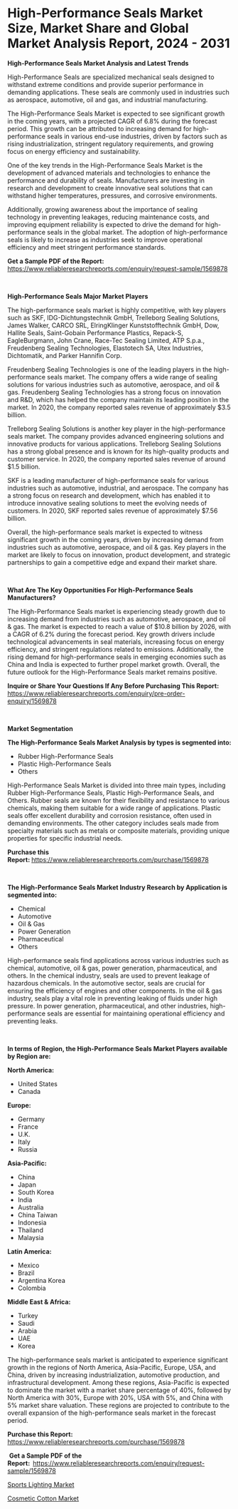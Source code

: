 <p><h1>High-Performance Seals Market Size, Market Share and Global Market Analysis Report, 2024 - 2031</h1></p><p><strong>High-Performance Seals Market Analysis and Latest Trends</strong></p>
<p><p>High-Performance Seals are specialized mechanical seals designed to withstand extreme conditions and provide superior performance in demanding applications. These seals are commonly used in industries such as aerospace, automotive, oil and gas, and industrial manufacturing.</p><p>The High-Performance Seals Market is expected to see significant growth in the coming years, with a projected CAGR of 6.8% during the forecast period. This growth can be attributed to increasing demand for high-performance seals in various end-use industries, driven by factors such as rising industrialization, stringent regulatory requirements, and growing focus on energy efficiency and sustainability.</p><p>One of the key trends in the High-Performance Seals Market is the development of advanced materials and technologies to enhance the performance and durability of seals. Manufacturers are investing in research and development to create innovative seal solutions that can withstand higher temperatures, pressures, and corrosive environments.</p><p>Additionally, growing awareness about the importance of sealing technology in preventing leakages, reducing maintenance costs, and improving equipment reliability is expected to drive the demand for high-performance seals in the global market. The adoption of high-performance seals is likely to increase as industries seek to improve operational efficiency and meet stringent performance standards.</p></p>
<p><strong>Get a Sample PDF of the Report:&nbsp;</strong> <a href="https://www.reliableresearchreports.com/enquiry/request-sample/1569878">https://www.reliableresearchreports.com/enquiry/request-sample/1569878</a></p>
<p>&nbsp;</p>
<p><strong>High-Performance Seals Major Market Players</strong></p>
<p><p>The high-performance seals market is highly competitive, with key players such as SKF, IDG-Dichtungstechnik GmbH, Trelleborg Sealing Solutions, James Walker, CARCO SRL, ElringKlinger Kunststofftechnik GmbH, Dow, Hallite Seals, Saint-Gobain Performance Plastics, Repack-S, EagleBurgmann, John Crane, Race-Tec Sealing Limited, ATP S.p.a., Freudenberg Sealing Technologies, Elastotech SA, Utex Industries, Dichtomatik, and Parker Hannifin Corp.</p><p>Freudenberg Sealing Technologies is one of the leading players in the high-performance seals market. The company offers a wide range of sealing solutions for various industries such as automotive, aerospace, and oil & gas. Freudenberg Sealing Technologies has a strong focus on innovation and R&D, which has helped the company maintain its leading position in the market. In 2020, the company reported sales revenue of approximately $3.5 billion.</p><p>Trelleborg Sealing Solutions is another key player in the high-performance seals market. The company provides advanced engineering solutions and innovative products for various applications. Trelleborg Sealing Solutions has a strong global presence and is known for its high-quality products and customer service. In 2020, the company reported sales revenue of around $1.5 billion.</p><p>SKF is a leading manufacturer of high-performance seals for various industries such as automotive, industrial, and aerospace. The company has a strong focus on research and development, which has enabled it to introduce innovative sealing solutions to meet the evolving needs of customers. In 2020, SKF reported sales revenue of approximately $7.56 billion.</p><p>Overall, the high-performance seals market is expected to witness significant growth in the coming years, driven by increasing demand from industries such as automotive, aerospace, and oil & gas. Key players in the market are likely to focus on innovation, product development, and strategic partnerships to gain a competitive edge and expand their market share.</p></p>
<p>&nbsp;</p>
<p><strong>What Are The Key Opportunities For High-Performance Seals Manufacturers?</strong></p>
<p><p>The High-Performance Seals market is experiencing steady growth due to increasing demand from industries such as automotive, aerospace, and oil & gas. The market is expected to reach a value of $10.8 billion by 2026, with a CAGR of 6.2% during the forecast period. Key growth drivers include technological advancements in seal materials, increasing focus on energy efficiency, and stringent regulations related to emissions. Additionally, the rising demand for high-performance seals in emerging economies such as China and India is expected to further propel market growth. Overall, the future outlook for the High-Performance Seals market remains positive.</p></p>
<p><strong>Inquire or Share Your Questions If Any Before Purchasing This Report:</strong> <a href="https://www.reliableresearchreports.com/enquiry/pre-order-enquiry/1569878">https://www.reliableresearchreports.com/enquiry/pre-order-enquiry/1569878</a></p>
<p>&nbsp;</p>
<p><strong>Market Segmentation</strong></p>
<p><strong>The High-Performance Seals Market Analysis by types is segmented into:</strong></p>
<p><ul><li>Rubber High-Performance Seals</li><li>Plastic High-Performance Seals</li><li>Others</li></ul></p>
<p><p>High-Performance Seals Market is divided into three main types, including Rubber High-Performance Seals, Plastic High-Performance Seals, and Others. Rubber seals are known for their flexibility and resistance to various chemicals, making them suitable for a wide range of applications. Plastic seals offer excellent durability and corrosion resistance, often used in demanding environments. The other category includes seals made from specialty materials such as metals or composite materials, providing unique properties for specific industrial needs.</p></p>
<p><strong>Purchase this Report:&nbsp;</strong><a href="https://www.reliableresearchreports.com/purchase/1569878">https://www.reliableresearchreports.com/purchase/1569878</a></p>
<p>&nbsp;</p>
<p><strong>The High-Performance Seals Market Industry Research by Application is segmented into:</strong></p>
<p><ul><li>Chemical</li><li>Automotive</li><li>Oil & Gas</li><li>Power Generation</li><li>Pharmaceutical</li><li>Others</li></ul></p>
<p><p>High-performance seals find applications across various industries such as chemical, automotive, oil & gas, power generation, pharmaceutical, and others. In the chemical industry, seals are used to prevent leakage of hazardous chemicals. In the automotive sector, seals are crucial for ensuring the efficiency of engines and other components. In the oil & gas industry, seals play a vital role in preventing leaking of fluids under high pressure. In power generation, pharmaceutical, and other industries, high-performance seals are essential for maintaining operational efficiency and preventing leaks.</p></p>
<p>&nbsp;</p>
<p><strong>In terms of Region, the High-Performance Seals Market Players available by Region are:</strong></p>
<p>
    <p> <strong> North America: </strong>
        <ul>
            <li>United States</li>
            <li>Canada</li>
        </ul>
        </p> 
    <p> <strong> Europe: </strong>
        <ul>
            <li>Germany</li>
            <li>France</li>
            <li>U.K.</li>
            <li>Italy</li>
            <li>Russia</li>
        </ul>
        </p> 
    <p> <strong> Asia-Pacific: </strong>
        <ul>
            <li>China</li>
            <li>Japan</li>
            <li>South Korea</li>
            <li>India</li>
            <li>Australia</li>
            <li>China Taiwan</li>
            <li>Indonesia</li>
            <li>Thailand</li>
            <li>Malaysia</li>
        </ul>
        </p> 
    <p> <strong> Latin America: </strong>
        <ul>
            <li>Mexico</li>
            <li>Brazil</li>
            <li>Argentina Korea</li>
            <li>Colombia</li>
        </ul>
        </p> 
    <p> <strong> Middle East & Africa: </strong>
        <ul>
            <li>Turkey</li>
            <li>Saudi</li>
            <li>Arabia</li>
            <li>UAE</li>
            <li>Korea</li>
        </ul>
    </p>
    </p>
<p><p>The high-performance seals market is anticipated to experience significant growth in the regions of North America, Asia-Pacific, Europe, USA, and China, driven by increasing industrialization, automotive production, and infrastructural development. Among these regions, Asia-Pacific is expected to dominate the market with a market share percentage of 40%, followed by North America with 30%, Europe with 20%, USA with 5%, and China with 5% market share valuation. These regions are projected to contribute to the overall expansion of the high-performance seals market in the forecast period.</p></p>
<p><strong>Purchase this Report: </strong><a href="https://www.reliableresearchreports.com/purchase/1569878">https://www.reliableresearchreports.com/purchase/1569878</a></p>
<p>&nbsp;<strong>Get a Sample PDF of the Report:&nbsp;&nbsp;</strong><a href="https://www.reliableresearchreports.com/enquiry/request-sample/1569878">https://www.reliableresearchreports.com/enquiry/request-sample/1569878</a></p>
<p><strong></strong></p>
<p><p><a href="https://github.com/bentleemidoriestelle7o/Market-Research-Report-List-1/blob/main/sports-lighting-market.md">Sports Lighting Market</a></p><p><a href="https://github.com/guneycigdem35/Market-Research-Report-List-2/blob/main/cosmetic-cotton-market.md">Cosmetic Cotton Market</a></p></p>